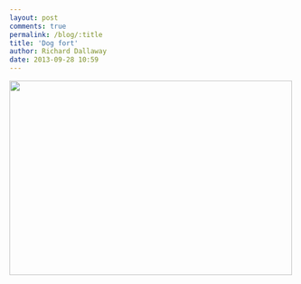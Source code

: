 ```yaml
---
layout: post
comments: true
permalink: /blog/:title
title: 'Dog fort'
author: Richard Dallaway
date: 2013-09-28 10:59
---
```


<div><a href="http://static.skitters.dallaway.com/tp_IMG_20130928_105832.JPG"><img src="http://static.skitters.dallaway.com/tp_thumb_IMG_20130928_105832.JPG" width="500" height="344"/></a></div>


  
      
